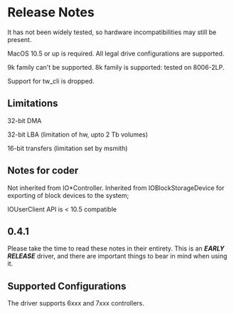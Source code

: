 # Release Notes

It has not been widely tested, so hardware incompatibilities may still be present.

MacOS 10.5 or up is required. All legal drive configurations are supported.

9k family can't be supported. 8k family is supported: tested on 8006-2LP.

Support for tw_cli is dropped.

## Limitations

32-bit DMA

32-bit LBA (limitation of hw, upto 2 Tb volumes)

16-bit transfers (limitation set by msmith)

## Notes for coder

Not inherited from IO*Controller. Inherited from IOBlockStorageDevice for exporting of block devices to the system;

IOUserClient API is < 10.5 compatible

## 0.4.1

Please take the time to read these notes in their entirety.  This is an _**EARLY RELEASE**_ driver, and there are important things to bear in mind when using it.

## Supported Configurations

The driver supports 6xxx and 7xxx controllers.
